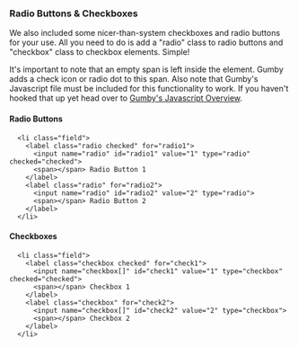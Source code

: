 ### Radio Buttons & Checkboxes

We also included some nicer-than-system checkboxes and radio buttons for your use. All you need to do is add a "radio" class to radio buttons and "checkbox" class to checkbox elements. Simple! 

It's important to note that an empty span is left inside the <label> element. Gumby adds a check icon or radio dot to this span. Also note that Gumby's Javascript file must be included for this functionality to work. If you haven't hooked that up yet head over to [Gumby's Javascript Overview](http://gumbyframework.com/docs/javascript/#!/overview).

#### Radio Buttons

```
  <li class="field">
    <label class="radio checked" for="radio1">
      <input name="radio" id="radio1" value="1" type="radio" checked="checked">
      <span></span> Radio Button 1
    </label>
    <label class="radio" for="radio2">
      <input name="radio" id="radio2" value="2" type="radio">
      <span></span> Radio Button 2
    </label>
  </li>
```

#### Checkboxes
```
  <li class="field">
    <label class="checkbox checked" for="check1">
      <input name="checkbox[]" id="check1" value="1" type="checkbox" checked="checked">
      <span></span> Checkbox 1
    </label>
    <label class="checkbox" for="check2">
      <input name="checkbox[]" id="check2" value="2" type="checkbox">
      <span></span> Checkbox 2
    </label>
  </li>
```